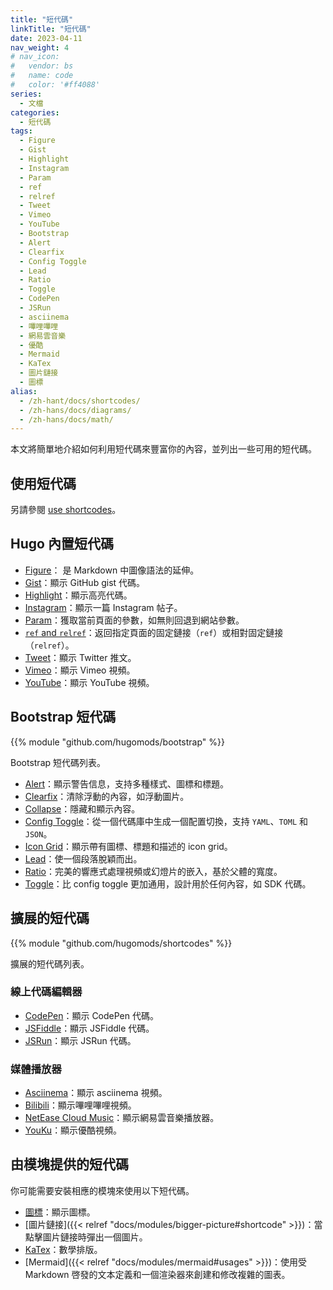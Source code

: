 ```yaml
---
title: "短代碼"
linkTitle: "短代碼"
date: 2023-04-11
nav_weight: 4
# nav_icon:
#   vendor: bs
#   name: code
#   color: '#ff4088'
series:
  - 文檔
categories:
  - 短代碼
tags:
  - Figure
  - Gist
  - Highlight
  - Instagram
  - Param
  - ref
  - relref
  - Tweet
  - Vimeo
  - YouTube
  - Bootstrap
  - Alert
  - Clearfix
  - Config Toggle
  - Lead
  - Ratio
  - Toggle
  - CodePen
  - JSRun
  - asciinema
  - 嗶哩嗶哩
  - 網易雲音樂
  - 優酷
  - Mermaid
  - KaTex
  - 圖片鏈接
  - 圖標
alias:
  - /zh-hant/docs/shortcodes/
  - /zh-hans/docs/diagrams/
  - /zh-hans/docs/math/
---
```


本文將簡單地介紹如何利用短代碼來豐富你的內容，並列出一些可用的短代碼。

## 使用短代碼

另請參閱 [use shortcodes](https://gohugo.io/content-management/shortcodes/#use-shortcodes)。

## Hugo 內置短代碼

- [Figure](https://gohugo.io/content-management/shortcodes/#figure)： 是 Markdown 中圖像語法的延伸。
- [Gist](https://gohugo.io/content-management/shortcodes/#gist)：顯示 GitHub gist 代碼。
- [Highlight](https://gohugo.io/content-management/shortcodes/#highlight)：顯示高亮代碼。
- [Instagram](https://gohugo.io/content-management/shortcodes/#instagram)：顯示一篇 Instagram 帖子。
- [Param](https://gohugo.io/content-management/shortcodes/#param)：獲取當前頁面的參數，如無則回退到網站參數。
- [`ref` and `relref`](https://gohugo.io/content-management/shortcodes/#ref-and-relref)：返回指定頁面的固定鏈接（`ref`）或相對固定鏈接（`relref`）。
- [Tweet](https://gohugo.io/content-management/shortcodes/#tweet)：顯示 Twitter 推文。
- [Vimeo](https://gohugo.io/content-management/shortcodes/#vimeo)：顯示 Vimeo 視頻。
- [YouTube](https://gohugo.io/content-management/shortcodes/#youtube)：顯示 YouTube 視頻。

## Bootstrap 短代碼

{{% module "github.com/hugomods/bootstrap" %}}

Bootstrap 短代碼列表。

* [Alert](https://hugomods.com/en/bootstrap/alert/)：顯示警告信息，支持多種樣式、圖標和標題。
* [Clearfix](https://hugomods.com/en/bootstrap/clearfix/)：清除浮動的內容，如浮動圖片。
* [Collapse](https://hugomods.com/en/bootstrap/collapse/)：隱藏和顯示內容。
* [Config Toggle](https://hugomods.com/en//bootstrap/config-toggle/)：從一個代碼庫中生成一個配置切換，支持 `YAML`、`TOML` 和 `JSON`。
* [Icon Grid](https://hugomods.com/en/bootstrap/icon-grid/)：顯示帶有圖標、標題和描述的 icon grid。
* [Lead](https://hugomods.com/en/bootstrap/lead/)：使一個段落脫穎而出。
* [Ratio](https://hugomods.com/en/bootstrap/ratio/)：完美的響應式處理視頻或幻燈片的嵌入，基於父體的寬度。
* [Toggle](https://hugomods.com/en/bootstrap/toggle/)：比 config toggle 更加通用，設計用於任何內容，如 SDK 代碼。

## 擴展的短代碼

{{% module "github.com/hugomods/shortcodes" %}}

擴展的短代碼列表。

### 線上代碼編輯器

- [CodePen](https://hugomods.com/en/docs/shortcodes/codepen/)：顯示 CodePen 代碼。
- [JSFiddle](https://hugomods.com/en/docs/shortcodes/jsfiddle/)：顯示 JSFiddle 代碼。
- [JSRun](https://hugomods.com/en/docs/shortcodes/jsrun/)：顯示 JSRun 代碼。

### 媒體播放器

- [Asciinema](https://hugomods.com/en/docs/shortcodes/asciinema/)：顯示 asciinema 視頻。
- [Bilibili](https://hugomods.com/en/docs/shortcodes/bilibili/)：顯示嗶哩嗶哩視頻。
- [NetEase Cloud Music](https://hugomods.com/en/docs/shortcodes/netease-cloud-music/)：顯示網易雲音樂播放器。
- [YouKu](https://hugomods.com/en/docs/shortcodes/youku/)：顯示優酷視頻。

## 由模塊提供的短代碼

你可能需要安裝相應的模塊來使用以下短代碼。

- [圖標](https://hugomods.com/en/docs/icons/#use-icons-via-shortcode)：顯示圖標。
- [圖片鏈接]({{< relref "docs/modules/bigger-picture#shortcode" >}})：當點擊圖片鏈接時彈出一個圖片。
- [KaTex](https://hugomods.com/en/docs/content/katex#usage)：數學排版。
- [Mermaid]({{< relref "docs/modules/mermaid#usages" >}})：使用受 Markdown 啓發的文本定義和一個渲染器來創建和修改複雜的圖表。
